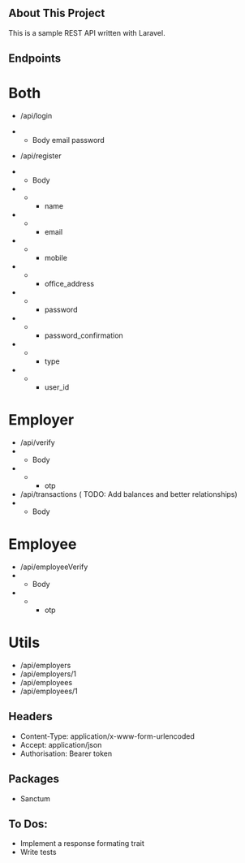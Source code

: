 

## About This Project

This is a sample REST API written with Laravel.


## Endpoints

# Both
- /api/login
- - Body
email
password

- /api/register
- - Body
- - - name
- - - email
- - - mobile
- - - office_address
- - - password
- - - password_confirmation
- - - type
- - - user_id


# Employer
- /api/verify
- - Body
- - - otp
- /api/transactions ( TODO: Add balances and better relationships)
- - Body

# Employee
- /api/employeeVerify
- - Body
- - - otp

# Utils
- /api/employers
- /api/employers/1
- /api/employees
- /api/employees/1

## Headers

- Content-Type: application/x-www-form-urlencoded
- Accept: application/json
- Authorisation: Bearer token

## Packages
- Sanctum

## To Dos:
- Implement a response formating trait
- Write tests
